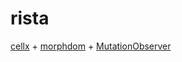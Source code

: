 # rista

[cellx](https://github.com/Riim/cellx) + [morphdom](https://github.com/patrick-steele-idem/morphdom) + [MutationObserver](https://developer.mozilla.org/ru/docs/Web/API/MutationObserver)
